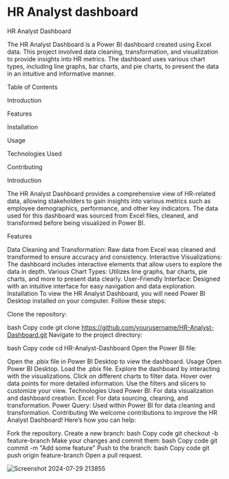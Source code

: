 # HR Analyst dashboard
HR Analyst Dashboard

The HR Analyst Dashboard is a Power BI dashboard created using Excel data. This project involved data cleaning, transformation, and visualization to provide insights into HR metrics. The dashboard uses various chart types, including line graphs, bar charts, and pie charts, to present the data in an intuitive and informative manner.

Table of Contents


Introduction


Features


Installation


Usage


Technologies Used


Contributing



Introduction


The HR Analyst Dashboard provides a comprehensive view of HR-related data, allowing stakeholders to gain insights into various metrics such as employee demographics, performance, and other key indicators. The data used for this dashboard was sourced from Excel files, cleaned, and transformed before being visualized in Power BI.

Features


Data Cleaning and Transformation: Raw data from Excel was cleaned and transformed to ensure accuracy and consistency.
Interactive Visualizations: The dashboard includes interactive elements that allow users to explore the data in depth.
Various Chart Types: Utilizes line graphs, bar charts, pie charts, and more to present data clearly.
User-Friendly Interface: Designed with an intuitive interface for easy navigation and data exploration.
Installation
To view the HR Analyst Dashboard, you will need Power BI Desktop installed on your computer. Follow these steps:

Clone the repository:

bash
Copy code
git clone https://github.com/yourusername/HR-Analyst-Dashboard.git
Navigate to the project directory:

bash
Copy code
cd HR-Analyst-Dashboard
Open the Power BI file:

Open the .pbix file in Power BI Desktop to view the dashboard.
Usage
Open Power BI Desktop.
Load the .pbix file.
Explore the dashboard by interacting with the visualizations.
Click on different charts to filter data.
Hover over data points for more detailed information.
Use the filters and slicers to customize your view.
Technologies Used
Power BI: For data visualization and dashboard creation.
Excel: For data sourcing, cleaning, and transformation.
Power Query: Used within Power BI for data cleaning and transformation.
Contributing
We welcome contributions to improve the HR Analyst Dashboard! Here’s how you can help:

Fork the repository.
Create a new branch:
bash
Copy code
git checkout -b feature-branch
Make your changes and commit them:
bash
Copy code
git commit -m "Add some feature"
Push to the branch:
bash
Copy code
git push origin feature-branch
Open a pull request.


![Screenshot 2024-07-29 213855](https://github.com/user-attachments/assets/b3b49e63-b268-4ace-ad1a-6873517ce459)
